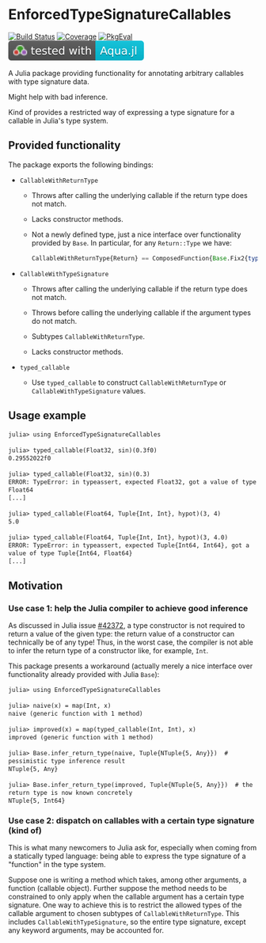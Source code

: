 # EnforcedTypeSignatureCallables

[![Build Status](https://github.com/nsajko/EnforcedTypeSignatureCallables.jl/actions/workflows/CI.yml/badge.svg?branch=main)](https://github.com/nsajko/EnforcedTypeSignatureCallables.jl/actions/workflows/CI.yml?query=branch%3Amain)
[![Coverage](https://codecov.io/gh/nsajko/EnforcedTypeSignatureCallables.jl/branch/main/graph/badge.svg)](https://codecov.io/gh/nsajko/EnforcedTypeSignatureCallables.jl)
[![PkgEval](https://JuliaCI.github.io/NanosoldierReports/pkgeval_badges/E/EnforcedTypeSignatureCallables.svg)](https://JuliaCI.github.io/NanosoldierReports/pkgeval_badges/E/EnforcedTypeSignatureCallables.html)
[![Aqua](https://raw.githubusercontent.com/JuliaTesting/Aqua.jl/master/badge.svg)](https://github.com/JuliaTesting/Aqua.jl)

A Julia package providing functionality for annotating arbitrary callables with
type signature data.

Might help with bad inference.

Kind of provides a restricted way of expressing a type signature for a callable in
Julia's type system.

## Provided functionality

The package exports the following bindings:

* `CallableWithReturnType`

    * Throws after calling the underlying callable if the return type does not
      match.

    * Lacks constructor methods.

    * Not a newly defined type, just a nice interface over functionality provided
      by `Base`. In particular, for any `Return::Type` we have:

      ```julia
      CallableWithReturnType{Return} == ComposedFunction{Base.Fix2{typeof(typeassert), Type{Return}}}
      ```

* `CallableWithTypeSignature`

    * Throws after calling the underlying callable if the return type does not
      match.

    * Throws before calling the underlying callable if the argument types do not
      match.

    * Subtypes `CallableWithReturnType`.

    * Lacks constructor methods.

* `typed_callable`

    * Use `typed_callable` to construct `CallableWithReturnType` or `CallableWithTypeSignature` values.

## Usage example

```julia-repl
julia> using EnforcedTypeSignatureCallables

julia> typed_callable(Float32, sin)(0.3f0)
0.29552022f0

julia> typed_callable(Float32, sin)(0.3)
ERROR: TypeError: in typeassert, expected Float32, got a value of type Float64
[...]

julia> typed_callable(Float64, Tuple{Int, Int}, hypot)(3, 4)
5.0

julia> typed_callable(Float64, Tuple{Int, Int}, hypot)(3, 4.0)
ERROR: TypeError: in typeassert, expected Tuple{Int64, Int64}, got a value of type Tuple{Int64, Float64}
[...]
```

## Motivation

### Use case 1: help the Julia compiler to achieve good inference

As discussed in Julia issue
[#42372](https://github.com/JuliaLang/julia/issues/42372), a type constructor is
not required to return a value of the given type: the return value of a constructor
can technically be of any type! Thus, in the worst case, the compiler is not able
to infer the return type of a constructor like, for example, `Int`.

This package presents a workaround (actually merely a nice interface over
functionality already provided with Julia `Base`):

```julia-repl
julia> using EnforcedTypeSignatureCallables

julia> naive(x) = map(Int, x)
naive (generic function with 1 method)

julia> improved(x) = map(typed_callable(Int, Int), x)
improved (generic function with 1 method)

julia> Base.infer_return_type(naive, Tuple{NTuple{5, Any}})  # pessimistic type inference result
NTuple{5, Any}

julia> Base.infer_return_type(improved, Tuple{NTuple{5, Any}})  # the return type is now known concretely
NTuple{5, Int64}
```

### Use case 2: dispatch on callables with a certain type signature (kind of)

This is what many newcomers to Julia ask for, especially when coming from a
statically typed language: being able to express the type signature of a "function"
in the type system.

Suppose one is writing a method which takes, among other arguments, a function
(callable object). Further suppose the method needs to be constrained to only apply
when the callable argument has a certain type signature. One way to achieve this is
to restrict the allowed types of the callable argument to chosen subtypes of
`CallableWithReturnType`. This includes `CallableWithTypeSignature`, so the entire
type signature, except any keyword arguments, may be accounted for.
